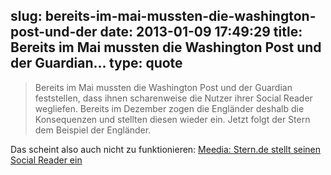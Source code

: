 slug: bereits-im-mai-mussten-die-washington-post-und-der
date: 2013-01-09 17:49:29
title: Bereits im Mai mussten die Washington Post und der Guardian...
type: quote
---

> Bereits im Mai mussten die Washington Post und der Guardian feststellen, dass ihnen scharenweise die Nutzer ihrer Social Reader wegliefen. Bereits im Dezember zogen die Engländer deshalb die Konsequenzen und stellten diesen wieder ein. Jetzt folgt der Stern dem Beispiel der Engländer.

Das scheint also auch nicht zu funktionieren: [Meedia: Stern.de stellt seinen Social Reader ein](http://meedia.de/internet/sternde-stellt-seinen-social-reader-ein/2013/01/04.html)
